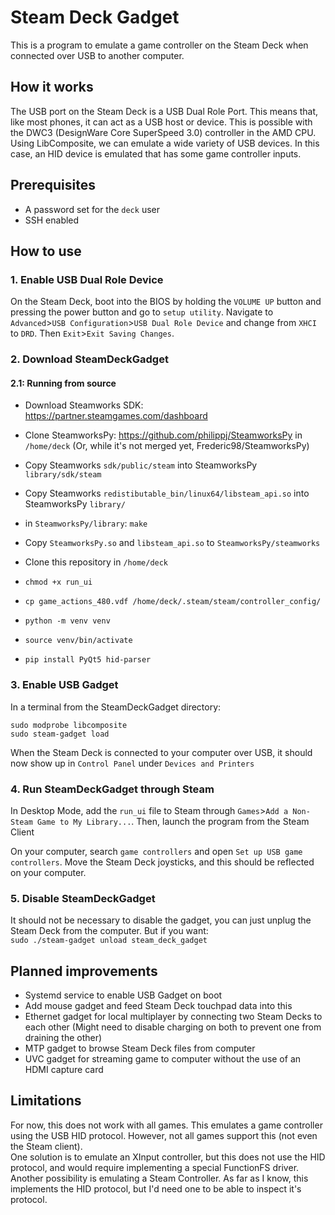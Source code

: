 # Steam Deck Gadget
This is a program to emulate a game controller on the Steam Deck when connected over USB to another computer.

## How it works
The USB port on the Steam Deck is a USB Dual Role Port. This means that, like most phones, it can act as a USB host or device.
This is possible with the DWC3 (DesignWare Core SuperSpeed 3.0) controller in the AMD CPU.  
Using LibComposite, we can emulate a wide variety of USB devices. In this case, an HID device is emulated that has some game controller inputs.

## Prerequisites
- A password set for the `deck` user
- SSH enabled

## How to use
### 1. Enable USB Dual Role Device
On the Steam Deck, boot into the BIOS by holding the `VOLUME UP` button and pressing the power button and go to `setup utility`.
Navigate to `Advanced`>`USB Configuration`>`USB Dual Role Device` and change from `XHCI` to `DRD`.
Then `Exit`>`Exit Saving Changes`.

### 2. Download SteamDeckGadget

#### 2.1: Running from source
- Download Steamworks SDK: https://partner.steamgames.com/dashboard
- Clone SteamworksPy: https://github.com/philippj/SteamworksPy in `/home/deck` (Or, while it's not merged yet, Frederic98/SteamworksPy)
- Copy Steamworks `sdk/public/steam` into SteamworksPy `library/sdk/steam`
- Copy Steamworks `redistibutable_bin/linux64/libsteam_api.so` into SteamworksPy `library/`
- in `SteamworksPy/library`: `make`
- Copy `SteamworksPy.so` and `libsteam_api.so` to `SteamworksPy/steamworks`


- Clone this repository in `/home/deck`
- `chmod +x run_ui`
- `cp game_actions_480.vdf /home/deck/.steam/steam/controller_config/`
- `python -m venv venv`
- `source venv/bin/activate`
- `pip install PyQt5 hid-parser`

### 3. Enable USB Gadget
In a terminal from the SteamDeckGadget directory:
```shell
sudo modprobe libcomposite
sudo steam-gadget load
```

When the Steam Deck is connected to your computer over USB, it should now show up in `Control Panel` under `Devices and Printers`

### 4. Run SteamDeckGadget through Steam
In Desktop Mode, add the `run_ui` file to Steam through `Games`>`Add a Non-Steam Game to My Library...`.
Then, launch the program from the Steam Client

On your computer, search `game controllers` and open `Set up USB game controllers`. Move the Steam Deck joysticks, and this should be reflected on your computer.

### 5. Disable SteamDeckGadget
It should not be necessary to disable the gadget, you can just unplug the Steam Deck from the computer. But if you want:  
`sudo ./steam-gadget unload steam_deck_gadget`

## Planned improvements
- Systemd service to enable USB Gadget on boot
- Add mouse gadget and feed Steam Deck touchpad data into this
- Ethernet gadget for local multiplayer by connecting two Steam Decks to each other (Might need to disable charging on both to prevent one from draining the other)
- MTP gadget to browse Steam Deck files from computer
- UVC gadget for streaming game to computer without the use of an HDMI capture card

## Limitations
For now, this does not work with all games. This emulates a game controller using the USB HID protocol. However, not all games support this (not even the Steam client).  
One solution is to emulate an XInput controller, but this does not use the HID protocol, and would require implementing a special FunctionFS driver.  
Another possibility is emulating a Steam Controller. As far as I know, this implements the HID protocol, but I'd need one to be able to inspect it's protocol.
